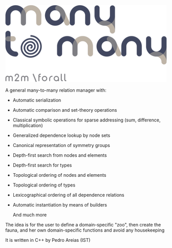 ![](m2m.png)

A general many-to-many relation manager with:

* Automatic serialization
* Automatic comparison and set-theory operations
* Classical symbolic operations for sparse addressing (sum, difference, multiplication)
* Generalized dependence lookup by node sets
* Canonical representation of symmetry groups
* Depth-first search from nodes and elements
* Depth-first search for types
* Topological ordering of nodes and elements
* Topological ordering of types
* Lexicographical ordering of all dependence relations
* Automatic instantiation by means of builders

  And much more

The idea is for the user to define a domain-specific "zoo", then create the fauna, and her own domain-specific functions
and avoid any housekeeping

It is written in C++ by Pedro Areias (IST) 

